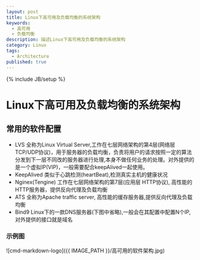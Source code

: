 ```yaml
---
layout: post
title: Linux下高可用及负载均衡的系统架构
keywords:
  - 高可用
  - 负载均衡
description: 描述Linux下高可用及负载均衡的系统架构
category: Linux
tags:
  - Architecture
published: true
---
```

{% include JB/setup %}

# Linux下高可用及负载均衡的系统架构
## 常用的软件配置
* LVS 全称为Linux Virtual Server,工作在七层网络架构的第4层(网络层 TCP/UDP协议)，用于服务器的负载均衡，负责将用户的请求按照一定的算法分发到下一层不同改的服务器进行处理,本身不做任何业务的处理。对外提供的是一个虚拟IP(VIP)，一般需要配合keepAlived一起使用。
* KeepAlived 类似于心跳检测(heartBeat),检测真实主机的健康状况
* Nginex(Tengine) 工作在七层网络架构的第7层(应用层 HTTP协议), 高性能的HTTP服务器，提供反向代理及负载均衡
* ATS 全称为Apache traffic server, 高性能的缓存服务器,提供反向代理及负载均衡
* Bind9 Linux下的一款DNS服务器(下图中省略),一般会在其配置中配置N个IP,对外提供的接口就是域名

### 示例图
![cmd-markdown-logo]({{ IMAGE_PATH }}/高可用的软件架构.jpg)







